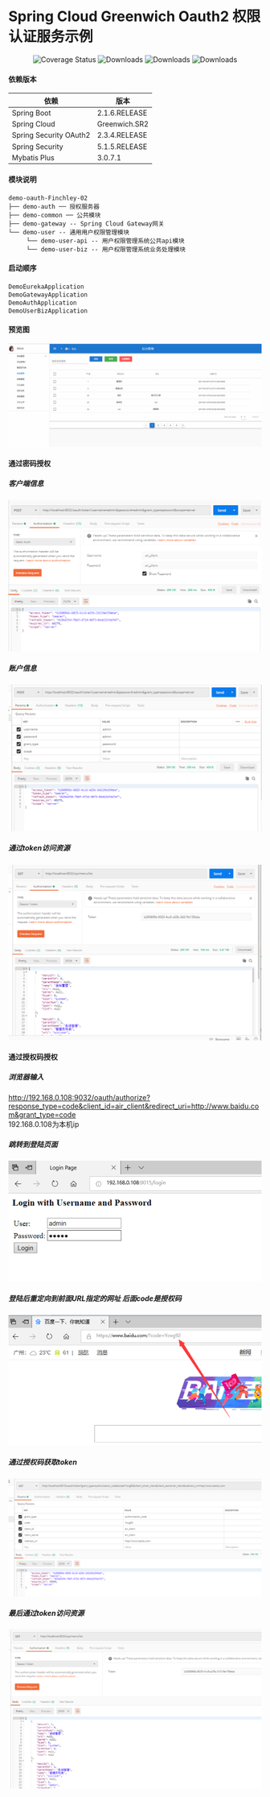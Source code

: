 # Spring Cloud Greenwich Oauth2 权限认证服务示例 
 <p align="center">
   <img src="https://img.shields.io/badge/Spring%20Cloud-Greenwich.SR2-blue.svg" alt="Coverage Status">
   <img src="https://img.shields.io/badge/Spring%20Boot-2.1.6.RELEASE-blue.svg" alt="Downloads">
   <img src="https://img.shields.io/badge/Mybatis%20Plus-3.0.7.1-blue.svg" alt="Downloads">
   <img src="https://img.shields.io/badge/openJdk-11.0.3-blue.svg" alt="Downloads">
 </p>  
 
 #### 依赖版本 
 
 依赖 | 版本
 ---|---
 Spring Boot |  2.1.6.RELEASE  
 Spring Cloud | Greenwich.SR2  
 Spring Security OAuth2 | 2.3.4.RELEASE
 Spring Security | 5.1.5.RELEASE
 Mybatis Plus | 3.0.7.1
 
 #### 模块说明
 ```
 demo-oauth-Finchley-02
 ├── demo-auth ── 授权服务器
 ├── demo-common ── 公共模块
 ├── demo-gateway -- Spring Cloud Gateway网关
 └── demo-user -- 通用用户权限管理模块
      └── demo-user-api -- 用户权限管理系统公共api模块
      └── demo-user-biz -- 用户权限管理系统业务处理模块
```
 #### 启动顺序
 ````
 DemoEurekaApplication
 DemoGatewayApplication
 DemoAuthApplication
 DemoUserBizApplication
 ````
 
 #### 预览图 
  ![image](https://github.com/Air433/demo-oauth-Finchley-02/blob/master/image/readme/role-manager-page.jpg)  
 
 #### 通过密码授权
  ##### 客户端信息
 ![image](https://github.com/Air433/demo-oauth-Finchley-02/blob/master/image/readme/password-grand-client.png)   
  ##### 账户信息
 ![image](https://github.com/Air433/demo-oauth-Finchley-02/blob/master/image/readme/password-grand.png)  
 ##### 通过token访问资源
 ![image](https://github.com/Air433/demo-oauth-Finchley-02/blob/master/image/readme/menulist.png)  
 
 
 #### 通过授权码授权
 ##### 浏览器输入  
http://192.168.0.108:9032/oauth/authorize?response_type=code&client_id=air_client&redirect_uri=http://www.baidu.com&grant_type=code  
 192.168.0.108为本机ip  
 ##### 跳转到登陆页面  
  ![image](https://github.com/Air433/demo-oauth-Finchley-02/blob/master/image/readme/code-login.png)  
 ##### 登陆后重定向到前面URL指定的网址 后面code是授权码
   ![image](https://github.com/Air433/demo-oauth-Finchley-02/blob/master/image/readme/getcode.png)  
 ##### 通过授权码获取token  
   ![image](https://github.com/Air433/demo-oauth-Finchley-02/blob/master/image/readme/codeGetToken.png)  
 ##### 最后通过token访问资源
   ![image](https://github.com/Air433/demo-oauth-Finchley-02/blob/master/image/readme/codeAccessResource.png)  

 
 

 
  
